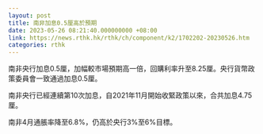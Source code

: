 ```yaml
---
layout: post
title: 南非加息0.5厘高於預期
date: 2023-05-26 08:21:40.000000000 +08:00
link: https://news.rthk.hk/rthk/ch/component/k2/1702202-20230526.htm
categories: rthk
---
```


南非央行加息0.5厘，加幅較市場預期高一倍，回購利率升至8.25厘。央行貨幣政策委員會一致通過加息0.5厘。

南非央行已經連續第10次加息，自2021年11月開始收緊政策以來，合共加息4.75厘。

南非4月通脹率降至6.8%，仍高於央行3%至6%目標。
